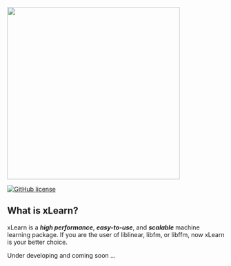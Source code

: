 <img src="https://github.com/aksnzhy/xLearn/raw/master/img/xlearn_logo.png" width = "400"/>

[![GitHub license](http://dmlc.github.io/img/apache2.svg)](./LICENSE)

## What is xLearn?

xLearn is a ***high performance***, ***easy-to-use***, and ***scalable*** machine learning package. 
If you are the user of liblinear, libfm, or libffm, now xLearn is your better choice.

Under developing and coming soon ...
